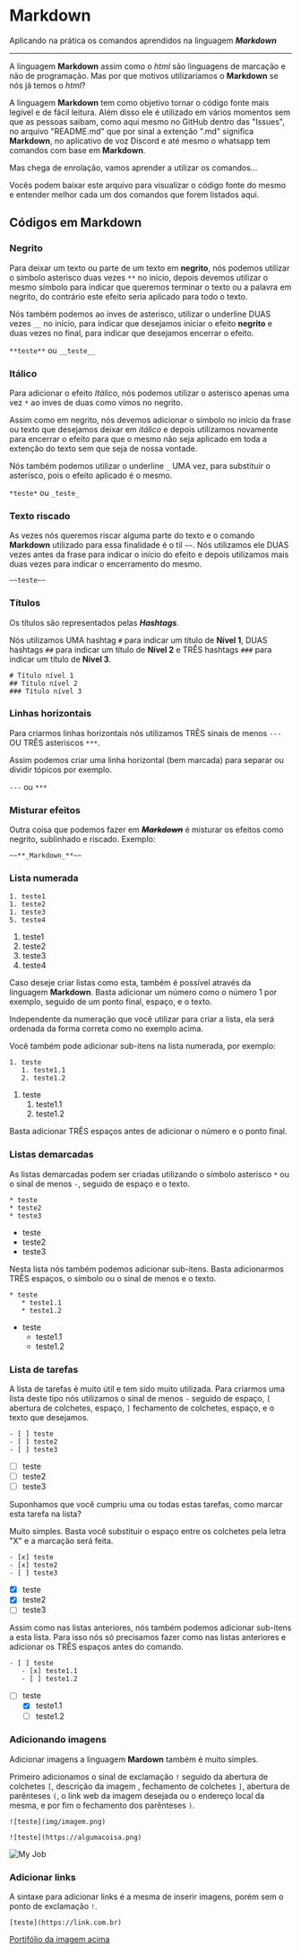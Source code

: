 # Markdown

Aplicando na prática os comandos aprendidos na linguagem ***Markdown***

---
A linguagem **Markdown** assim como o *html* são linguagens de marcação e não de programação. Mas por que motivos utilizaríamos o **Markdown** se nós já temos o *html*?

A linguagem **Markdown** tem como objetivo tornar o código fonte mais legível e de fácil leitura. Além disso ele é utilizado em vários momentos sem que as pessoas saibam, como aqui mesmo no GitHub dentro das "Issues", no arquivo "README.md" que por sinal a extenção ".md" significa **Markdown**, no aplicativo de voz Discord e até mesmo o whatsapp tem comandos com base em **Markdown**.

Mas chega de enrolação, vamos aprender a utilizar os comandos...

Vocês podem baixar este arquivo para visualizar o código fonte do mesmo e entender melhor cada um dos comandos que forem listados aqui.

## Códigos em Markdown

### Negrito

Para deixar um texto ou parte de um texto em **negrito**, nós podemos utilizar o símbolo asterisco duas vezes `**` no início, depois devemos utilizar o mesmo símbolo para indicar que queremos terminar o texto ou a palavra em negrito, do contrário este efeito seria aplicado para todo o texto.

Nós também podemos ao inves de asterisco, utilizar o underline DUAS vezes `__` no início, para indicar que desejamos iniciar o efeito __negrito__ e duas vezes no final, para indicar que desejamos encerrar o efeito.

`**teste**` ou `__teste__`

### Itálico

Para adicionar o efeito *Itálico*, nós podemos utilizar o asterisco apenas uma vez `*` ao inves de duas como vimos no negrito.

Assim como em negrito, nós devemos adicionar o símbolo no início da frase ou texto que desejamos deixar em _itálico_ e depois utilizamos novamente para encerrar o efeito para que o mesmo não seja aplicado em toda a extenção do texto sem que seja de nossa vontade.

Nós também podemos utilizar o underline `_` UMA vez, para substituir o asterísco, pois o efeito aplicado é o mesmo.

`*teste*` ou `_teste_`

### Texto riscado

As vezes nós queremos riscar alguma parte do texto e o comando **Markdown** utilizado para essa finalidade é o til `~~`. Nós utilizamos ele DUAS vezes antes da frase para indicar o início do efeito e depois utilizamos mais duas vezes para indicar o encerramento do mesmo.

`~~teste~~`

### Títulos

Os títulos são representados pelas __*Hashtags*__.

Nós utilizamos UMA hashtag `#` para indicar um título de **Nível 1**, DUAS hashtags `##` para indicar um título de **Nível 2** e TRÊS hashtags `###` para indicar um título de **Nível 3**.

```
# Título nível 1
## Título nível 2
### Título nível 3
```

### Linhas horizontais

Para criarmos linhas horizontais nós utilizamos TRÊS sinais de menos `---` OU TRÊS asteriscos `***`. 

Assim podemos criar uma linha horizontal (bem marcada) para separar ou dividir tópicos por exemplo.

`---` ou `***`

### Misturar efeitos

Outra coisa que podemos fazer em ~~**_Markdown_**~~ é misturar os efeitos como negrito, sublinhado e riscado. Exemplo:

`~~**_Markdown_**~~`

### Lista numerada

```
1. teste1
1. teste2
1. teste3
5. teste4
```

1. teste1
1. teste2
1. teste3
5. teste4

Caso deseje criar listas como esta, também é possível através da linguagem **Markdown**. Basta adicionar um número como o número 1 por exemplo, seguido de um ponto final, espaço, e o texto.

Independente da numeração que você utilizar para criar a lista, ela será ordenada da forma correta como no exemplo acima.

Você também pode adicionar sub-itens na lista numerada, por exemplo:

```
1. teste
   1. teste1.1
   2. teste1.2
```

1. teste
   1. teste1.1
   2. teste1.2

Basta adicionar TRÊS espaços antes de adicionar o número e o ponto final.

### Listas demarcadas

As listas demarcadas podem ser criadas utilizando o símbolo asterisco `*` ou o sinal de menos `-`, seguido de espaço e o texto.

```
* teste
* teste2
* teste3
```

* teste
* teste2
* teste3

Nesta lista nós também podemos adicionar sub-itens. Basta adicionarmos TRÊS espaços, o símbolo ou o sinal de menos e o texto.

```
* teste
   * teste1.1
   * teste1.2
```

* teste
   * teste1.1
   * teste1.2

### Lista de tarefas

A lista de tarefas é muito útil e tem sido muito utilizada. Para criarmos uma lista deste tipo nós utilizamos o sinal de menos `-` seguido de espaço, `[` abertura de colchetes, espaço, `]` fechamento de colchetes, espaço, e o texto que desejamos.

```
- [ ] teste
- [ ] teste2
- [ ] teste3
```

- [ ] teste
- [ ] teste2
- [ ] teste3

Suponhamos que você cumpriu uma ou todas estas tarefas, como marcar esta tarefa na lista?

Muito simples. Basta você substituir o espaço entre os colchetes pela letra "X" e a marcação será feita.

```
- [x] teste
- [x] teste2
- [ ] teste3
```

- [x] teste
- [x] teste2
- [ ] teste3

Assim como nas listas anteriores, nós também podemos adicionar sub-itens a esta lista. Para isso nós só precisamos fazer como nas listas anteriores e adicionar os TRÊS espaços antes do comando.

```
- [ ] teste
   - [x] teste1.1
   - [ ] teste1.2 
```

- [ ] teste
   - [x] teste1.1
   - [ ] teste1.2 

### Adicionando imagens

Adicionar imagens a linguagem **Mardown** também é muito simples. 

Primeiro adicionamos o sinal de exclamação `!` seguido da abertura de colchetes `[`, descrição da imagem , fechamento de colchetes `]`, abertura de parênteses `(`, o link web da imagem desejada ou o endereço local da mesma, e por fim o fechamento dos parênteses `)`.

`![teste](img/imagem.png)`

`![teste](https://algumacoisa.png)`

![My Job](https://user-images.githubusercontent.com/44281496/110272857-ef8b0c80-7fa9-11eb-9d84-f24a6da689d0.jpg)

### Adicionar links

A sintaxe para adicionar links é a mesma de inserir imagens, porém sem o ponto de exclamação `!`.

`[teste](https://link.com.br)`

[Portifólio da imagem acima](https://www.behance.net/gallery/99906159/Pride-is-Red)
